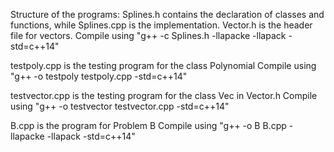 Structure of the programs:
Splines.h contains the declaration of classes and functions, while Splines.cpp is the implementation. Vector.h is the header file for vectors.
Compile using "g++ -c Splines.h -llapacke -llapack -std=c++14"

testpoly.cpp is the testing program for the class Polynomial
Compile using "g++ -o testpoly testpoly.cpp -std=c++14"

testvector.cpp is the testing program for the class Vec in Vector.h
Compile using "g++ -o testvector testvector.cpp -std=c++14"

B.cpp is the program for Problem B
Compile using "g++ -o B B.cpp -llapacke -llapack -std=c++14"

